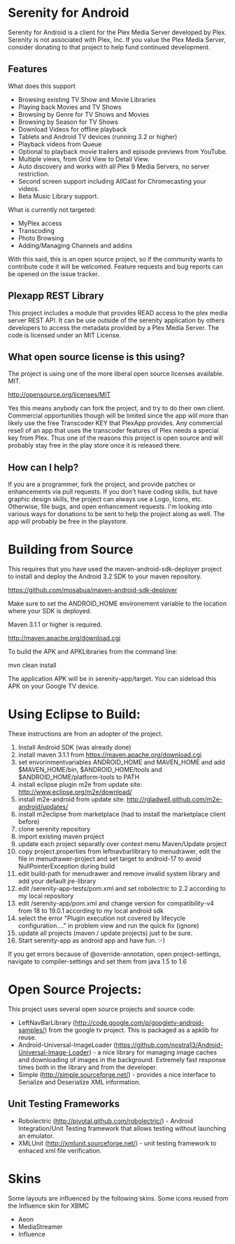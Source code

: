 Serenity for Android
=======================

Serenity for Android is a client for the Plex Media Server developed by Plex.  
Serenity is not associated with Plex, Inc.   If you value the Plex Media Server,
consider donating to that project to help fund continued development.

Features
----

What does this support

* Browsing existing TV Show and Movie Libraries
* Playing back Movies and TV Shows
* Browsing by Genre for TV Shows and Movies
* Browsing by Season for TV Shows
* Download Videos for offline playback
* Tablets and Android TV devices (running 3.2 or higher)
* Playback videos from Queue
* Optional to playback movie trailers and episode previews from YouTube.
* Multiple views, from Grid View to Detail View.
* Auto discovery and works with all Plex 9 Media Servers, no server restriction.
* Second screen support including AllCast for Chromecasting your videos.
* Beta Music Library support.


What is currently not targeted:

* MyPlex access
* Transcoding
* Photo Browsing
* Adding/Managing Channels and addins

With this said, this is an open source project, so if the community wants to contribute
code it will be welcomed.  Feature requests and bug reports can be opened on the issue
tracker.


Plexapp REST Library
----

This project includes a module that provides READ access to the plex media server REST API.
It can be use outside of the serenity application by others developers to access the metadata provided by a Plex Media Server.  The code is licensed under an MIT License.

What open source license is this using?
-----

The project is  using one of the more liberal open source licenses available. MIT.

http://opensource.org/licenses/MIT

Yes this means anybody can fork the project, and try to do their own client.  Commercial opportunities though
will be limited since the app will more than likely use the free Transcoder KEY that PlexApp provides.  Any
commercial resell of an app that uses the transcoder features of Plex needs a special key from Plex.  Thus
one of the reasons this project is open source and will probably stay free in the play store once it is
released there.


How can I help?
-----

If you are a programmer, fork the project, and provide patches or enhancements via pull requests.
If you don't have coding skills, but have graphic design skills, the project can always use a Logo, Icons, etc.
Otherwise, file bugs, and open enhancement requests.   I'm looking into various ways for donations to be sent
to help the project along as well.   The app will probably be free in the playstore.


Building from Source
=============

This requires that you have used the maven-android-sdk-deployer project to
install and deploy the Android 3.2 SDK to your maven repository. 

https://github.com/mosabua/maven-android-sdk-deployer

Make sure to set the ANDROID_HOME environement variable to the location where your SDK is deployed.


Maven 3.1.1 or higher is required.

http://maven.apache.org/download.cgi

To build the APK and APKLibraries from the command line:

mvn clean install

The application APK will be in serenity-app/target.  You can sideload this APK on your Google TV device.

Using Eclipse to Build:
===============

These instructions are from an adopter of the project.

1. Install Android SDK (was already done)
2. install maven 3.1.1 from https://maven.apache.org/download.cgi
3. set envorinmentvariables ANDROID_HOME and MAVEN_HOME and add $MAVEN_HOME/bin, $ANDROID_HOME/tools and $ANDROID_HOME/platform-tools to PATH
4. install eclipse plugin m2e from update site: http://www.eclipse.org/m2e/download/
5. install m2e-android from update site: http://rgladwell.github.com/m2e-android/updates/
6. install m2eclipse from marketplace (had to install the marketplace client before)
7. clone serenity repository
8. import existing maven project
9. update each project separatly over context menu Maven/Update project
10. copy project.properties from leftnavbarlibrary to menudrawer, edit the file in menudrawer-project and set target to android-17 to avoid NullPointerException during build
11. edit build-path for menudrawer and remove invalid system library and add your default jre-library
12. edit /serenity-app-tests/pom.xml and set robolectric to 2.2 according to my local repository
13. edit /serenity-app/pom.xml and change version for compatibility-v4 from 18 to 19.0.1 according to my local android sdk
14. select the error "Plugin execution not covered by lifecycle configuration...." in problem view and run the quick fix (ignore)
15. update all projects (maven / update projects) just to be sure.
16. Start serenity-app as android app and have fun. :-)

If you get errors because of @override-annotation, open project-settings, navigate to compiler-settings and set them from java 1.5 to 1.6


Open Source Projects:
=====

This project uses several open source projects and source code:

* LeftNavBarLibrary (http://code.google.com/p/googletv-android-samples/) from the google tv project.  This is packaged as a apklib for reuse.
* Android-Universal-ImageLoader (https://github.com/nostra13/Android-Universal-Image-Loader) - a nice library for managing image caches and downloading of images in the background.  Extremely fast response times both in the library and from the developer.
* Simple (http://simple.sourceforge.net/) - provides a nice interface to Serialize and Deserialize XML information.

Unit Testing Frameworks
------
* Robolectric (http://pivotal.github.com/robolectric/) - Android Integration/Unit Testing framework that allows testing without launching an emulator.
* XMLUnit (http://xmlunit.sourceforge.net/) - unit testing framework to enhaced xml file verification.

Skins
====

Some layouts are influenced by the following skins.  Some icons reused from the Influence skin for XBMC

* Aeon
* MediaStreamer
* Influence

